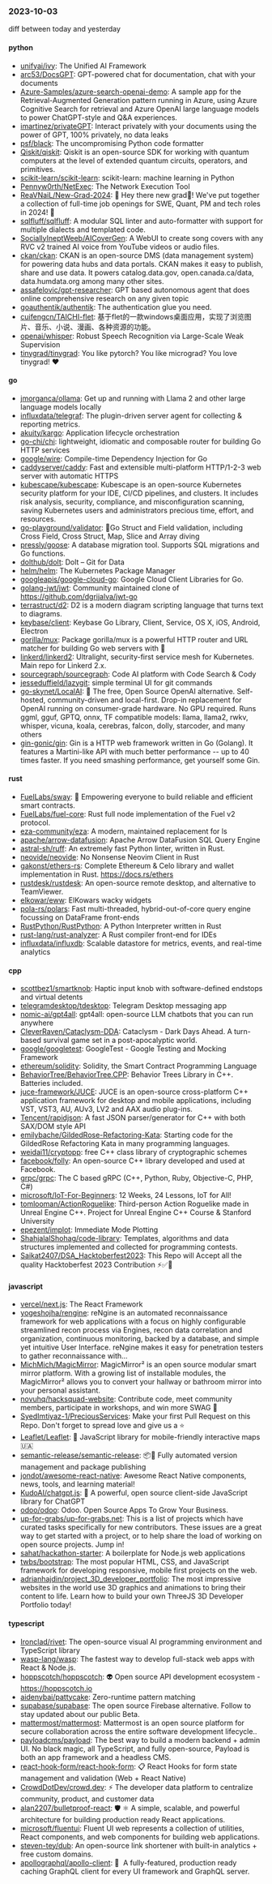 ### 2023-10-03
diff between today and yesterday

#### python
* [unifyai/ivy](https://github.com/unifyai/ivy): The Unified AI Framework
* [arc53/DocsGPT](https://github.com/arc53/DocsGPT): GPT-powered chat for documentation, chat with your documents
* [Azure-Samples/azure-search-openai-demo](https://github.com/Azure-Samples/azure-search-openai-demo): A sample app for the Retrieval-Augmented Generation pattern running in Azure, using Azure Cognitive Search for retrieval and Azure OpenAI large language models to power ChatGPT-style and Q&A experiences.
* [imartinez/privateGPT](https://github.com/imartinez/privateGPT): Interact privately with your documents using the power of GPT, 100% privately, no data leaks
* [psf/black](https://github.com/psf/black): The uncompromising Python code formatter
* [Qiskit/qiskit](https://github.com/Qiskit/qiskit): Qiskit is an open-source SDK for working with quantum computers at the level of extended quantum circuits, operators, and primitives.
* [scikit-learn/scikit-learn](https://github.com/scikit-learn/scikit-learn): scikit-learn: machine learning in Python
* [Pennyw0rth/NetExec](https://github.com/Pennyw0rth/NetExec): The Network Execution Tool
* [ReaVNaiL/New-Grad-2024](https://github.com/ReaVNaiL/New-Grad-2024): 👋 Hey there new grad🎉! We've put together a collection of full-time job openings for SWE, Quant, PM and tech roles in 2024! 🚀
* [sqlfluff/sqlfluff](https://github.com/sqlfluff/sqlfluff): A modular SQL linter and auto-formatter with support for multiple dialects and templated code.
* [SociallyIneptWeeb/AICoverGen](https://github.com/SociallyIneptWeeb/AICoverGen): A WebUI to create song covers with any RVC v2 trained AI voice from YouTube videos or audio files.
* [ckan/ckan](https://github.com/ckan/ckan): CKAN is an open-source DMS (data management system) for powering data hubs and data portals. CKAN makes it easy to publish, share and use data. It powers catalog.data.gov, open.canada.ca/data, data.humdata.org among many other sites.
* [assafelovic/gpt-researcher](https://github.com/assafelovic/gpt-researcher): GPT based autonomous agent that does online comprehensive research on any given topic
* [goauthentik/authentik](https://github.com/goauthentik/authentik): The authentication glue you need.
* [cuifengcn/TAICHI-flet](https://github.com/cuifengcn/TAICHI-flet): 基于flet的一款windows桌面应用，实现了浏览图片、音乐、小说、漫画、各种资源的功能。
* [openai/whisper](https://github.com/openai/whisper): Robust Speech Recognition via Large-Scale Weak Supervision
* [tinygrad/tinygrad](https://github.com/tinygrad/tinygrad): You like pytorch? You like micrograd? You love tinygrad! ❤️

#### go
* [jmorganca/ollama](https://github.com/jmorganca/ollama): Get up and running with Llama 2 and other large language models locally
* [influxdata/telegraf](https://github.com/influxdata/telegraf): The plugin-driven server agent for collecting & reporting metrics.
* [akuity/kargo](https://github.com/akuity/kargo): Application lifecycle orchestration
* [go-chi/chi](https://github.com/go-chi/chi): lightweight, idiomatic and composable router for building Go HTTP services
* [google/wire](https://github.com/google/wire): Compile-time Dependency Injection for Go
* [caddyserver/caddy](https://github.com/caddyserver/caddy): Fast and extensible multi-platform HTTP/1-2-3 web server with automatic HTTPS
* [kubescape/kubescape](https://github.com/kubescape/kubescape): Kubescape is an open-source Kubernetes security platform for your IDE, CI/CD pipelines, and clusters. It includes risk analysis, security, compliance, and misconfiguration scanning, saving Kubernetes users and administrators precious time, effort, and resources.
* [go-playground/validator](https://github.com/go-playground/validator): 💯Go Struct and Field validation, including Cross Field, Cross Struct, Map, Slice and Array diving
* [pressly/goose](https://github.com/pressly/goose): A database migration tool. Supports SQL migrations and Go functions.
* [dolthub/dolt](https://github.com/dolthub/dolt): Dolt – Git for Data
* [helm/helm](https://github.com/helm/helm): The Kubernetes Package Manager
* [googleapis/google-cloud-go](https://github.com/googleapis/google-cloud-go): Google Cloud Client Libraries for Go.
* [golang-jwt/jwt](https://github.com/golang-jwt/jwt): Community maintained clone of https://github.com/dgrijalva/jwt-go
* [terrastruct/d2](https://github.com/terrastruct/d2): D2 is a modern diagram scripting language that turns text to diagrams.
* [keybase/client](https://github.com/keybase/client): Keybase Go Library, Client, Service, OS X, iOS, Android, Electron
* [gorilla/mux](https://github.com/gorilla/mux): Package gorilla/mux is a powerful HTTP router and URL matcher for building Go web servers with 🦍
* [linkerd/linkerd2](https://github.com/linkerd/linkerd2): Ultralight, security-first service mesh for Kubernetes. Main repo for Linkerd 2.x.
* [sourcegraph/sourcegraph](https://github.com/sourcegraph/sourcegraph): Code AI platform with Code Search & Cody
* [jesseduffield/lazygit](https://github.com/jesseduffield/lazygit): simple terminal UI for git commands
* [go-skynet/LocalAI](https://github.com/go-skynet/LocalAI): 🤖 The free, Open Source OpenAI alternative. Self-hosted, community-driven and local-first. Drop-in replacement for OpenAI running on consumer-grade hardware. No GPU required. Runs ggml, gguf, GPTQ, onnx, TF compatible models: llama, llama2, rwkv, whisper, vicuna, koala, cerebras, falcon, dolly, starcoder, and many others
* [gin-gonic/gin](https://github.com/gin-gonic/gin): Gin is a HTTP web framework written in Go (Golang). It features a Martini-like API with much better performance -- up to 40 times faster. If you need smashing performance, get yourself some Gin.

#### rust
* [FuelLabs/sway](https://github.com/FuelLabs/sway): 🌴 Empowering everyone to build reliable and efficient smart contracts.
* [FuelLabs/fuel-core](https://github.com/FuelLabs/fuel-core): Rust full node implementation of the Fuel v2 protocol.
* [eza-community/eza](https://github.com/eza-community/eza): A modern, maintained replacement for ls
* [apache/arrow-datafusion](https://github.com/apache/arrow-datafusion): Apache Arrow DataFusion SQL Query Engine
* [astral-sh/ruff](https://github.com/astral-sh/ruff): An extremely fast Python linter, written in Rust.
* [neovide/neovide](https://github.com/neovide/neovide): No Nonsense Neovim Client in Rust
* [gakonst/ethers-rs](https://github.com/gakonst/ethers-rs): Complete Ethereum & Celo library and wallet implementation in Rust. https://docs.rs/ethers
* [rustdesk/rustdesk](https://github.com/rustdesk/rustdesk): An open-source remote desktop, and alternative to TeamViewer.
* [elkowar/eww](https://github.com/elkowar/eww): ElKowars wacky widgets
* [pola-rs/polars](https://github.com/pola-rs/polars): Fast multi-threaded, hybrid-out-of-core query engine focussing on DataFrame front-ends
* [RustPython/RustPython](https://github.com/RustPython/RustPython): A Python Interpreter written in Rust
* [rust-lang/rust-analyzer](https://github.com/rust-lang/rust-analyzer): A Rust compiler front-end for IDEs
* [influxdata/influxdb](https://github.com/influxdata/influxdb): Scalable datastore for metrics, events, and real-time analytics

#### cpp
* [scottbez1/smartknob](https://github.com/scottbez1/smartknob): Haptic input knob with software-defined endstops and virtual detents
* [telegramdesktop/tdesktop](https://github.com/telegramdesktop/tdesktop): Telegram Desktop messaging app
* [nomic-ai/gpt4all](https://github.com/nomic-ai/gpt4all): gpt4all: open-source LLM chatbots that you can run anywhere
* [CleverRaven/Cataclysm-DDA](https://github.com/CleverRaven/Cataclysm-DDA): Cataclysm - Dark Days Ahead. A turn-based survival game set in a post-apocalyptic world.
* [google/googletest](https://github.com/google/googletest): GoogleTest - Google Testing and Mocking Framework
* [ethereum/solidity](https://github.com/ethereum/solidity): Solidity, the Smart Contract Programming Language
* [BehaviorTree/BehaviorTree.CPP](https://github.com/BehaviorTree/BehaviorTree.CPP): Behavior Trees Library in C++. Batteries included.
* [juce-framework/JUCE](https://github.com/juce-framework/JUCE): JUCE is an open-source cross-platform C++ application framework for desktop and mobile applications, including VST, VST3, AU, AUv3, LV2 and AAX audio plug-ins.
* [Tencent/rapidjson](https://github.com/Tencent/rapidjson): A fast JSON parser/generator for C++ with both SAX/DOM style API
* [emilybache/GildedRose-Refactoring-Kata](https://github.com/emilybache/GildedRose-Refactoring-Kata): Starting code for the GildedRose Refactoring Kata in many programming languages.
* [weidai11/cryptopp](https://github.com/weidai11/cryptopp): free C++ class library of cryptographic schemes
* [facebook/folly](https://github.com/facebook/folly): An open-source C++ library developed and used at Facebook.
* [grpc/grpc](https://github.com/grpc/grpc): The C based gRPC (C++, Python, Ruby, Objective-C, PHP, C#)
* [microsoft/IoT-For-Beginners](https://github.com/microsoft/IoT-For-Beginners): 12 Weeks, 24 Lessons, IoT for All!
* [tomlooman/ActionRoguelike](https://github.com/tomlooman/ActionRoguelike): Third-person Action Roguelike made in Unreal Engine C++. Project for Unreal Engine C++ Course & Stanford University
* [epezent/implot](https://github.com/epezent/implot): Immediate Mode Plotting
* [ShahjalalShohag/code-library](https://github.com/ShahjalalShohag/code-library): Templates, algorithms and data structures implemented and collected for programming contests.
* [Saikat2407/DSA_Hacktoberfest2023](https://github.com/Saikat2407/DSA_Hacktoberfest2023): This Repo will Accept all the quality Hacktoberfest 2023 Contribution ⚡️✅🎉

#### javascript
* [vercel/next.js](https://github.com/vercel/next.js): The React Framework
* [yogeshojha/rengine](https://github.com/yogeshojha/rengine): reNgine is an automated reconnaissance framework for web applications with a focus on highly configurable streamlined recon process via Engines, recon data correlation and organization, continuous monitoring, backed by a database, and simple yet intuitive User Interface. reNgine makes it easy for penetration testers to gather reconnaissance with…
* [MichMich/MagicMirror](https://github.com/MichMich/MagicMirror): MagicMirror² is an open source modular smart mirror platform. With a growing list of installable modules, the MagicMirror² allows you to convert your hallway or bathroom mirror into your personal assistant.
* [novuhq/hacksquad-website](https://github.com/novuhq/hacksquad-website): Contribute code, meet community members, participate in workshops, and win more SWAG 🚀
* [SyedImtiyaz-1/PreciousServices](https://github.com/SyedImtiyaz-1/PreciousServices): Make your first Pull Request on this Repo. Don't forget to spread love and give us a ⭐️
* [Leaflet/Leaflet](https://github.com/Leaflet/Leaflet): 🍃 JavaScript library for mobile-friendly interactive maps 🇺🇦
* [semantic-release/semantic-release](https://github.com/semantic-release/semantic-release): 📦🚀 Fully automated version management and package publishing
* [jondot/awesome-react-native](https://github.com/jondot/awesome-react-native): Awesome React Native components, news, tools, and learning material!
* [KudoAI/chatgpt.js](https://github.com/KudoAI/chatgpt.js): 🤖 A powerful, open source client-side JavaScript library for ChatGPT
* [odoo/odoo](https://github.com/odoo/odoo): Odoo. Open Source Apps To Grow Your Business.
* [up-for-grabs/up-for-grabs.net](https://github.com/up-for-grabs/up-for-grabs.net): This is a list of projects which have curated tasks specifically for new contributors. These issues are a great way to get started with a project, or to help share the load of working on open source projects. Jump in!
* [sahat/hackathon-starter](https://github.com/sahat/hackathon-starter): A boilerplate for Node.js web applications
* [twbs/bootstrap](https://github.com/twbs/bootstrap): The most popular HTML, CSS, and JavaScript framework for developing responsive, mobile first projects on the web.
* [adrianhajdin/project_3D_developer_portfolio](https://github.com/adrianhajdin/project_3D_developer_portfolio): The most impressive websites in the world use 3D graphics and animations to bring their content to life. Learn how to build your own ThreeJS 3D Developer Portfolio today!

#### typescript
* [Ironclad/rivet](https://github.com/Ironclad/rivet): The open-source visual AI programming environment and TypeScript library
* [wasp-lang/wasp](https://github.com/wasp-lang/wasp): The fastest way to develop full-stack web apps with React & Node.js.
* [hoppscotch/hoppscotch](https://github.com/hoppscotch/hoppscotch): 👽 Open source API development ecosystem - https://hoppscotch.io
* [aidenybai/pattycake](https://github.com/aidenybai/pattycake): Zero-runtime pattern matching
* [supabase/supabase](https://github.com/supabase/supabase): The open source Firebase alternative. Follow to stay updated about our public Beta.
* [mattermost/mattermost](https://github.com/mattermost/mattermost): Mattermost is an open source platform for secure collaboration across the entire software development lifecycle..
* [payloadcms/payload](https://github.com/payloadcms/payload): The best way to build a modern backend + admin UI. No black magic, all TypeScript, and fully open-source, Payload is both an app framework and a headless CMS.
* [react-hook-form/react-hook-form](https://github.com/react-hook-form/react-hook-form): 📋 React Hooks for form state management and validation (Web + React Native)
* [CrowdDotDev/crowd.dev](https://github.com/CrowdDotDev/crowd.dev): ⚡️ The developer data platform to centralize community, product, and customer data
* [alan2207/bulletproof-react](https://github.com/alan2207/bulletproof-react): 🛡️ ⚛️ A simple, scalable, and powerful architecture for building production ready React applications.
* [microsoft/fluentui](https://github.com/microsoft/fluentui): Fluent UI web represents a collection of utilities, React components, and web components for building web applications.
* [steven-tey/dub](https://github.com/steven-tey/dub): An open-source link shortener with built-in analytics + free custom domains.
* [apollographql/apollo-client](https://github.com/apollographql/apollo-client): 🚀  A fully-featured, production ready caching GraphQL client for every UI framework and GraphQL server.
